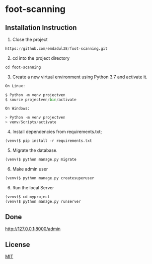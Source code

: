 # foot-scanning

## Installation Instruction
1. Close the project 
```python
https://github.com/emdadul38/foot-scanning.git
```
2. cd into the project directory
```python
cd foot-scanning
```
3. Create a new virtual environment using Python 3.7 and activate it.

```python
On Linux:

$ Python -m venv projectven
$ source projectven/bin/activate

On Windows:

> Python -m venv projectven
> venv/Scripts/activate
```
4. Install dependencies from requirements.txt;
```python
(venv)$ pip install -r requirements.txt
```
5. Migrate the database.

```python
(venv)$ python manage.py migrate
```

6. Make admin user

```python
(venv)$ python manage.py createsuperuser
```

6. Run the local Server
```python
(venv)$ cd myproject
(venv)$ python manage.py runserver
```
## Done
http://127.0.0.1:8000/admin

## License
[MIT](https://choosealicense.com/licenses/mit/)
